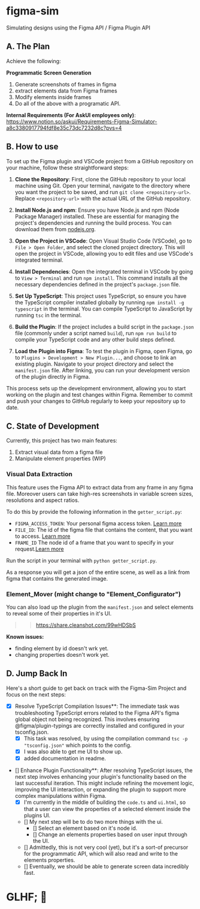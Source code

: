# figma-sim
Simulating designs using the Figma API / Figma Plugin API

## A. The Plan

Achieve the following:

**Programmatic Screen Generation**
1. Generate screenshots of frames in figma
2. extract elements data from Figma frames
3. Modify elements inside frames
4. Do all of the above with a programatic API.

**Internal Requirements (For AskUI employees only)**: https://www.notion.so/askui/Requirements-Figma-Simulator-a8c3380917794fdf8e35c73dc7232d8c?pvs=4

## B. How to use

To set up the Figma plugin and VSCode project from a GitHub repository on your machine, follow these straightforward steps:

1. **Clone the Repository**: First, clone the GitHub repository to your local machine using Git. Open your terminal, navigate to the directory where you want the project to be saved, and run `git clone <repository-url>`. Replace `<repository-url>` with the actual URL of the GitHub repository.

2. **Install Node.js and npm**: Ensure you have Node.js and npm (Node Package Manager) installed. These are essential for managing the project's dependencies and running the build process. You can download them from [nodejs.org](https://nodejs.org/).

3. **Open the Project in VSCode**: Open Visual Studio Code (VSCode), go to `File > Open Folder`, and select the cloned project directory. This will open the project in VSCode, allowing you to edit files and use VSCode's integrated terminal.

4. **Install Dependencies**: Open the integrated terminal in VSCode by going to `View > Terminal` and run `npm install`. This command installs all the necessary dependencies defined in the project's `package.json` file.

5. **Set Up TypeScript**: This project uses TypeScript, so ensure you have the TypeScript compiler installed globally by running `npm install -g typescript` in the terminal. You can compile TypeScript to JavaScript by running `tsc` in the terminal.

6. **Build the Plugin**: If the project includes a build script in the `package.json` file (commonly under a script named `build`), run `npm run build` to compile your TypeScript code and any other build steps defined.

7. **Load the Plugin into Figma**: To test the plugin in Figma, open Figma, go to `Plugins > Development > New Plugin...`, and choose to link an existing plugin. Navigate to your project directory and select the `manifest.json` file. After linking, you can run your development version of the plugin directly in Figma.

This process sets up the development environment, allowing you to start working on the plugin and test changes within Figma. Remember to commit and push your changes to GitHub regularly to keep your repository up to date.

## C. State of Development

Currently, this project has two main features:
1. Extract visual data from a figma file
2. Manipulate element properties (WIP)

### Visual Data Extraction
This feature uses the Figma API to extract data from any frame in any figma file. Moreover users can take high-res screenshots in variable screen sizes, resolutions and aspect ratios.

To do this by provide the following information in the `getter_script.py`:

- `FIGMA_ACCESS_TOKEN`: Your personal figma access token. [Learn more](https://help.figma.com/hc/en-us/articles/8085703771159-Manage-personal-access-tokens)
- `FILE_ID`: The id of the figma file that contains the content, that you want to access. [Learn more](https://help.figma.com/hc/en-us/articles/360052378433-Bubble-and-Figma#:~:text=The%20file%20ID%20is%20the,from%20your%20browser's%20address%20bar.)
- `FRAME_ID` The node id of a frame that you want to specify in your request.[Learn more](https://www.figma.com/plugin-docs/api/FrameNode/)

Run the script in your terminal with `python getter_script.py`.

As a response you will get a json of the entire scene, as well as a link from figma that contains the generated image.

### Element_Mover (might change to "Element_Configurator")

You can also load up the plugin from the `manifest.json` and select elements to reveal some of their properties in it's UI.

>> https://share.cleanshot.com/99wHDSbS

**Known issues:**
- finding element by id doesn't wrk yet.
- changing properties doesn't work yet.

## D. Jump Back In

Here's a short guide to get back on track with the Figma-Sim Project and focus on the next steps:

- [x] Resolve TypeScript Compilation Issues**: The immediate task was troubleshooting TypeScript errors related to the Figma API's figma global object not being recognized. This involves ensuring @figma/plugin-typings are correctly installed and configured in your tsconfig.json.
    - [x] This task was resolved, by using the compilation command `tsc -p "tsconfig.json"` which points to the config.
    - [x] I was also able to get me UI to show up.
    - [x] added documentation in readme.

- [] Enhance Plugin Functionality**: After resolving TypeScript issues, the next step involves enhancing your plugin's functionality based on the last successful iteration. This might include refining the movement logic, improving the UI interaction, or expanding the plugin to support more complex manipulations within Figma.
    - [x] I'm currently in the middle of building the `code.ts` and `ui.html`, so that a user can view the properties of a selected element inside the plugins UI.
    - [] My next step will be to do two more things with the ui.
        - [] Select an element based on it's node id.
        - [] Change an elements properties based on user input through the UI.          
    - [] Admittedly, this is not very cool (yet), but it's a sort-of precursor for the programmatic API, which will also read and write to the elements properties.
    - [] Eventually, we should be able to generate screen data incredibly fast.

# GLHF; 🫡
